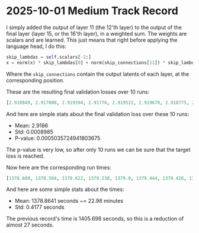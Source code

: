 # 2025-10-01 Medium Track Record

I simply added the output of layer 11 (the 12'th layer) to the output of the final layer (layer 15, or the 16'th layer), in a weighted sum. The weights are scalars and are learned. This just means that right before applying the language head, I do this:

```python
skip_lambdas = self.scalars[-2:]
x = norm(x) * skip_lambdas[0] + norm(skip_connections[11]) * skip_lambdas[1]
```

Where the `skip_connections` contain the output latents of each layer, at the corresponding position.

These are the resulting final validation losses over 10 runs:

```python
[2.918849, 2.917008, 2.919394, 2.91776, 2.919522, 2.919678, 2.918775, 2.918111, 2.919395, 2.917938]
```

And here are simple stats about the final validation loss over these 10 runs:

- Mean: 2.9186
- Std: 0.0008985
- P-value: 0.0005035724941803675

The p-value is very low, so after only 10 runs we can be sure that the target loss is reached.

Now here are the corresponding run times:

```python
[1378.689, 1378.504, 1378.622, 1379.238, 1379.0, 1379.444, 1378.426, 1379.337, 1378.254, 1379.127]
```

And here are some simple stats about the times:

- Mean: 1378.8641 seconds ~= 22.98 minutes
- Std: 0.4177 seconds

The previous record's time is 1405.698 seconds, so this is a reduction of almost 27 seconds.
